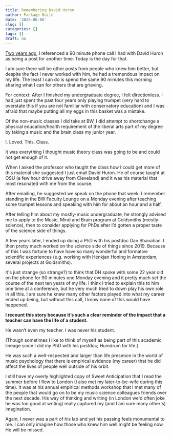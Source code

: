 ```yaml
---
title: Remembering David Huron
author: Package Build
date: '2025-06-06'
slug: []
categories: []
tags: []
draft: no
---
```


[Two years ago](https://davidjohnbaker.rbind.io/posts/2023-05-21-a-decade-of-music-and-science/), I referenced a 90 minute phone call I had with David Huron as being a post for another time. Today is the day for that. 

I am sure there will be other posts from people who knew him better, but despite the fact I never worked with him, he had a tremendous impact on my life. 
The least I can do is spend the same 90 minutes this morning sharing what I can for others that are grieving. 

For context: After I finished my undergraduate degree, I felt directionless. 
I had just spent the past four years only playing trumpet (very hard to overstate this if you are not familiar with conservatory education) and I was afraid that maybe putting all my eggs in this basket was a mistake. 

Of the non-music classes I did take at BW, I did attempt to shortchange a physical education/health requirement of the liberal arts part of my degree by taking a music and the brain class my junior year. 

I. Loved. This. Class. 

It was everything I thought music theory class was going to be and could not get enough of it. 

When I asked the professor who taught the class how I could get more of this material she suggested I just email David Huron.
He of course taught at OSU (a few hour drive away from Cleveland) and it was his material that most resonated with me from the course. 

After emailing, he suggested we speak on the phone that week. 
I remember standing in the BW Faculty Lounge on a Monday evening after teaching some trumpet lessons and speaking with him for about an hour and a half. 

After telling him about my mostly-music undergraduate, he strongly advised me to apply to the Music, Mind and Brain program at Goldsmiths (mostly-science), then to consider applying for PhDs after I’d gotten a proper taste of the science side of things.

A few  years later, I ended up doing a PhD with his postdoc Dan Shanahan. 
I then pretty much worked on the science side of things since 2019.
Because of this I was fortune to have have so many wonderful and formative scientific experiences (e.g. working with Henkjan Honing in Amsterdam, several projects at Goldsmiths).

It's just strange (so strange?) to think that DH spoke with some 22 year old on the phone for 90 minutes one Monday evening and it pretty much set the course of the next ten years of my life.
I think I tried to explain this to him one time at a conference, but he very much tried to down play his own role in all this.
I am sure he knew many other factors played into what my career ended up being, but without this call, I know none of this would have happened.

**I recount this story because it’s such a clear reminder of the impact that a teacher can have the life of a student.**

He wasn’t even my teacher. I was never his student. 

(Though sometimes I like to think of myself as being part of this academic lineage since I did my PhD with his postdoc; Humdrum for life.) 

He was such a well-respected and larger than life presence in the world of music psychology that there is empirical evidence (my career) that he did affect the lives of people well outside of his orbit.

I still have my overly highlighted copy of Sweet Anticipation that I read the summer before I flew to London (I also met my later-to-be-wife during this time). 
It was at his annual empirical methods workshop that I met many of the people that would go on to be my music science colleagues friends over the next decade.
His way of thinking and writing (in London we'd often joke he was too good at writing) really captured my (and I am sure many other's) imagination.

Again, I never was a part of his lab and yet his passing feels monumental to me.
I can only imagine how those who knew him well might be feeling now.
He will be missed.


